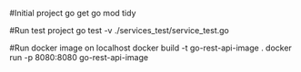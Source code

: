 #Initial project
go get
go mod tidy


#Run test project
go test -v ./services_test/service_test.go


#Run docker image on localhost
docker build -t go-rest-api-image .
docker run -p 8080:8080 go-rest-api-image